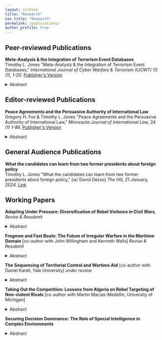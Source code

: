 ```yaml
---
layout: archive
title: "Research"
nav_title: "Research"
permalink: /publications/
author_profile: true
---
```


## Peer-reviewed Publications

**Meta-Analysis & the Integration of Terrorism Event Databases**    
Timothy L. Jones "Meta-Analysis & the Integration of Terrorism Event Databases," *International Journal of Cyber Warfare & Terrorism (IJCWT) 13 (1), 1-20.* [Publisher's Version](https://www.igi-global.com/article/meta-analysis-and-the-integration-of-terrorism-event-databases/335944)

<details>
<summary>Abstract</summary>
Why do terrorist attacks occur in certain places and times but not others? Despite advances in collection and empirical methods, the literature has produced divergent results and reached little consensus for common hypotheses about the economic, political, and social causes of terrorism. It is hard to know what to make disagreements as studies adopt disparate research designs using different datasets covering different locations and times. This article applies the xSub data protocol to conduct a meta-analysis of terrorism event datasets and isolate explanations for variations in findings. Although the datasets are constructed for different purposes by different research teams, with different inclusion standards, processing data onto a common event typology, and conducting analysis across common coverage reduces heterogeneity in findings. This protocol also facilitates comparisons with general conflict event datasets, providing researchers, policymakers, and practitioners with a broader context for understanding terrorism in relation to other forms of violence.  
</details>

## Editor-reviewed Publications

**Peace Agreements and the Persuasive Authority of International Law** <br>
Gregory H. Fox & Timothy L. Jones "Peace Agreements and the Persuasive Authority of International Law," *Minnesota Journal of International Law, 34 (1) 1-86.* [Publisher's Version](https://scholarship.law.umn.edu/minn-jrnl-intl-law/vol34/iss1/1/)

<details>
<summary>Abstract</summary>
Non-international armed conflicts, or “NIACs,” are the most common form of warfare in the contemporary era. Not surprisingly, agreements ending NIACs are the most common type of peace agreement. But NIAC agreements appear permanently suspended in an international legal limbo: they do not qualify as binding treaties and neither international actors nor scholars agree on another legal status. <br><br>

This article is the second in a series to explore alternatives to the binding/non-binding dichotomy in understanding NIAC agreements’ relation to international law. We collected and coded all final NIAC agreements from 1991 to 2017 for incorporation of a range of international law principles, grouped primarily as those related to governance in the post-conflict state and those pertaining to transitional justice. We proposed a series of hypotheses as to why some agreements might have higher rates of incorporation and some lower.<br><br> 

Our primary findings reveal: (i) a notable increase in the incorporation of transitional justice principles, not governance principles, when the United Nations assumes roles such as party, mediator, observer, or witness; (ii) a decrease in international law incorporation, when regional organizations are involved in any capacity; and (iii) an associated decrease in overall international law incorporation, specifically governance principles, as conflicts become more lethal or focus on territorial disputes. <br><br>

The UN’s association with higher inclusion of international norms, as well as the ubiquity of including governance norms when any third party joins a NIAC peace process, casts the agreements as important vehicles for implementing and enforcing international legal principles. This role for international law is not dependent on the agreements’ formal status. But the critical participation of the UN -- an organization not only built on fidelity to international law but that instructs its representatives to employ international law as a framework for peace process -- is also a marker of this role’s fragility. Recent gridlock in the UN may have dire implications for this mode of legal influence. <br><br>
</details>

## General Audience Publications

**What the candidates can learn from two former presidents about foreign policy**    
Timothy L. Jones "What the candidates can learn from two former presidents about foreign policy," [w/ David Dezso] *The Hill, 21 January, 2024.* [Link](https://thehill.com/opinion/international/4417080-what-the-candidates-should-learn-from-two-former-presidents-about-foreign-policy/)

## Working Papers

**Adapting Under Pressure: Diversification of Rebel Violence in Civil Wars**, *Revise & Resubmit*

<details>
<summary>Abstract</summary>
In civil wars, why do some rebel groups adopt diversify portfolios of violence, while others specialize? This article proposes that rebels expand and contract repertoires in response to fluctuating external pressure. An analysis of 623 rebel groups across 30 civil wars reveals that diversification allows rebels to increase attack rates, appearing to stretch state resources and evade defensive measures. Leveraging a natural experiment from decapitation strikes in Pakistan, I find that adaptation to pressure better explains rebel dynamics than alternative theories, such as principal-agent problems. While diversification enhances survivability, it appears to undermine rebels' ability to achieve strategic objectives. 
</details>

**Frogmen and Fast Boats: The Future of Irregular Warfare in the Maritime Domain** [co-author with John Willingham and Kenneth Walls] *Revise & Resubmit*

<details>
<summary>Abstract</summary>
This article examines how Irregular Warfare in the Maritime domain (IW-M) can strengthen national defense strategies for smaller states confronting more powerful naval adversaries. It argues that integrating special operations forces (SOF) into IW-M efforts provides a cost-effective, adaptable approach to defending littoral spaces, imposing costs, and enhancing deterrence. Drawing on historical examples and contemporary force design, this article identifies key conditions for success: strategic purpose, political backing, feasible objectives, and SOF integration. It offers practical insights for defense planners, emphasizing how purpose-built SOF units can address gaps in conventional naval posture. The article also highlights opportunities for SOF to assist partners through training, joint exercises, and low-cost technological adaptation. As great power competition increasingly plays out in contested waters, IW-M offers policymakers and military leaders a scalable, flexible toolset to counter aggression, defend sovereignty, and improve regional resilience—particularly where conventional options may be limited, unaffordable, or politically constrained. 
</details>

**The Sequencing of Territorial Control and Wartime Aid** [co-author with Daniel Karell, Yale University] *under review*

<details>
<summary>Abstract</summary>
How does development aid affect insurgent violence, and under what conditions can it contribute to stabilization? While existing studies emphasize the importance of service provision in population-centric counterinsurgency, they often overlook how the effectiveness of aid varies across time and territory. This study examines the conditional effects of development aid on violence during the US-led war in Afghanistan. We construct and analyze twelve years of newly generated, fine-grained monthly estimates of territorial control, paired with data on over 63,000 development projects implemented through Afghanistan’s National Solidarity Program (NSP)—a low-cost, community-driven aid initiative. We contend that the effectiveness of aid depends on its sequencing relative to state consolidation: aid delivered into contested territory provokes violence, while aid introduced after the establishment of control helps to reduce it. This pattern holds across multiple conflict phases, with aid most effective during lower-intensity periods and least effective during large-scale military operations. The results are consistent across alternative measures of aid and estimates of territorial control. Together, the findings offer new insight into the political logic of wartime aid and underscore the importance of aligning development interventions with both micro- and macro-level security dynamics. 
</details>

**Taking Out the Competition: Lessons from Algeria on Rebel Targeting of Non-violent Rivals** [co-author with Martin Macias-Medellin, University of Michigan]

<details>
<summary>Abstract</summary>
To what extent does competition shape rebel behavior in civil war? While scholars have increasingly scrutinized the impact of multiple armed rebel groups on conflict dynamics, this study considers a less examined aspect: the influence of non-violent rivals. We posit that rebel groups strategically target high-profile social personalities during periods of fragmented opposition, viewing them as a threat to their political relevance and authority, to bolster their support base, and eliminate alternative means to challenge the state. As non-violent campaigns diminish or disappear, rebel groups pivot their attention towards targeting rival militant factions, state security forces, and the general population. Our theory is substantiated through an original dataset detailing violent events in Algeria from 1988 to 2001. This research sheds new light on the targeting behavior of rebel groups and underscores the significance of considering both violent and non-violent dimensions in understanding civil conflict dynamics.    
</details>

**Securing Decision Dominance: The Role of Special Intelligence in Complex Environments**

<details>
<summary>Abstract</summary>
In a rapidly converging and volatile threat environment, special intelligence must evolve to meet the complex demands facing Special Operations Forces (SOF). This paper explores the critical role of intelligence in enabling SOF to deter adversaries, disrupt hostile operations, and build partner resilience in regions vital to strategic competition. Special intelligence must become more actionable, integrated, and resilient. It must deliver accurate, timely, and operationally relevant insights, foster a high level of synergy between intelligence and operations, and maintain a comprehensive understanding of adversaries and environments. The study further investigates how intelligence frameworks can leverage emerging technologies and optimize interagency and multinational networks to enhance agility and decision dominance in peacetime competition and crisis. Innovation, speed, flexibility, and high connectivity are emphasized as essential traits for adapting to the fast-evolving technological and operational landscape. Special intelligence must not only support immediate tactical objectives but also contribute to strategic deterrence and long-term stability. Ultimately, this article argues that the future effectiveness of special intelligence rests on its ability to adapt rapidly, integrate widely, and deliver decisive, asymmetrical advantages in an increasingly contested global security environment.
</details>
